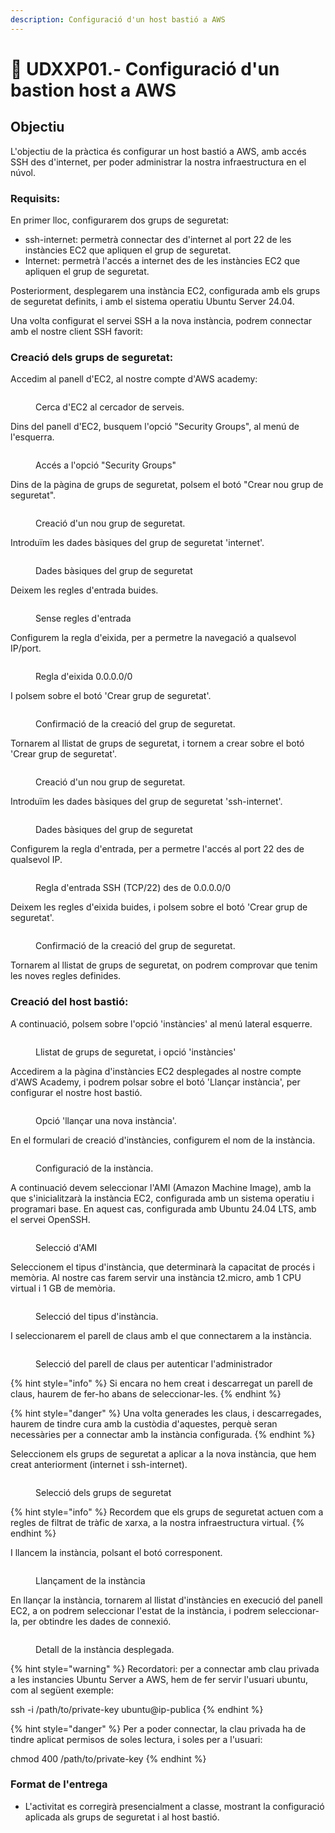 ```yaml
---
description: Configuració d'un host bastió a AWS
---
```


# 📎 UDXXP01.- Configuració d'un bastion host a AWS

## Objectiu

L'objectiu de la pràctica és configurar un host bastió a AWS, amb accés SSH des d'internet, per poder administrar la nostra infraestructura en el núvol.

### Requisits:

En primer lloc, configurarem dos grups de seguretat:

* ssh-internet: permetrà connectar des d'internet al port 22 de les instàncies EC2 que apliquen el grup de seguretat.
* Internet: permetrà l'accés a internet des de les instàncies EC2 que apliquen el grup de seguretat.

Posteriorment, desplegarem una instància EC2, configurada amb els grups de seguretat definits, i amb el sistema operatiu Ubuntu Server 24.04.

Una volta configurat el servei SSH a la nova instància, podrem connectar amb el nostre client SSH favorit:

### Creació dels grups de seguretat:&#x20;

Accedim al panell d'EC2, al nostre compte d'AWS academy:

<figure><img src="../.gitbook/assets/image (8).png" alt=""><figcaption><p>Cerca d'EC2 al cercador de serveis.</p></figcaption></figure>

Dins del panell d'EC2, busquem l'opció "Security Groups", al menú de l'esquerra.

<figure><img src="../.gitbook/assets/image (1) (1).png" alt=""><figcaption><p>Accés a l'opció "Security Groups"</p></figcaption></figure>

Dins de la pàgina de grups de seguretat, polsem el botó "Crear nou grup de seguretat".

<figure><img src="../.gitbook/assets/image (2) (1).png" alt=""><figcaption><p>Creació d'un nou grup de seguretat.</p></figcaption></figure>

Introduïm les dades bàsiques del grup de seguretat 'internet'.

<figure><img src="../.gitbook/assets/image (127).png" alt=""><figcaption><p>Dades bàsiques del grup de seguretat</p></figcaption></figure>

Deixem les regles d'entrada buides.

<figure><img src="../.gitbook/assets/image (128).png" alt=""><figcaption><p>Sense regles d'entrada</p></figcaption></figure>

Configurem la regla d'eixida, per a permetre la navegació a qualsevol IP/port.

<figure><img src="../.gitbook/assets/image (129).png" alt=""><figcaption><p>Regla d'eixida 0.0.0.0/0</p></figcaption></figure>

I polsem sobre el botó 'Crear grup de seguretat'.

<figure><img src="../.gitbook/assets/image (130).png" alt=""><figcaption><p>Confirmació de la creació del grup de seguretat.</p></figcaption></figure>

Tornarem al llistat de grups de seguretat, i tornem a crear sobre el botó 'Crear grup de seguretat'.

<figure><img src="../.gitbook/assets/image (131).png" alt=""><figcaption><p>Creació d'un nou grup de seguretat.</p></figcaption></figure>

Introduïm les dades bàsiques del grup de seguretat 'ssh-internet'.

<figure><img src="../.gitbook/assets/image (132).png" alt=""><figcaption><p>Dades bàsiques del grup de seguretat</p></figcaption></figure>

Configurem la regla d'entrada, per a permetre l'accés al port 22 des de qualsevol IP.

<figure><img src="../.gitbook/assets/image (133).png" alt=""><figcaption><p>Regla d'entrada SSH (TCP/22) des de 0.0.0.0/0</p></figcaption></figure>

Deixem les regles d'eixida buides, i polsem sobre el botó 'Crear grup de seguretat'.

<figure><img src="../.gitbook/assets/image (134).png" alt=""><figcaption><p>Confirmació de la creació del grup de seguretat.</p></figcaption></figure>

Tornarem al llistat de grups de seguretat, on podrem comprovar que tenim les noves regles definides.

### Creació del host bastió:&#x20;

A continuació, polsem sobre l'opció 'instàncies' al menú lateral esquerre.

<figure><img src="../.gitbook/assets/image (135).png" alt=""><figcaption><p>Llistat de grups de seguretat, i opció 'instàncies'</p></figcaption></figure>

Accedirem a la pàgina d'instàncies EC2 desplegades al nostre compte d'AWS Academy, i podrem polsar sobre el botó 'Llançar instància', per configurar el nostre host bastió.

<figure><img src="../.gitbook/assets/image (137).png" alt=""><figcaption><p>Opció 'llançar una nova instància'.</p></figcaption></figure>

En el formulari de creació d'instàncies, configurem el nom de la instància.

<figure><img src="../.gitbook/assets/image (138).png" alt=""><figcaption><p>Configuració de la instància.</p></figcaption></figure>

A continuació devem seleccionar l'AMI (Amazon Machine Image), amb la que s'inicialitzarà la instància EC2, configurada amb un sistema operatiu i programari base. En aquest cas, configurada amb Ubuntu 24.04 LTS, amb el servei OpenSSH.

<figure><img src="../.gitbook/assets/image (139).png" alt=""><figcaption><p>Selecció d'AMI</p></figcaption></figure>

Seleccionem el tipus d'instància, que determinarà la capacitat de procés i memòria. Al nostre cas farem servir una instància t2.micro, amb 1 CPU virtual i 1 GB de memòria.

<figure><img src="../.gitbook/assets/image (140).png" alt=""><figcaption><p>Selecció del tipus d'instància.</p></figcaption></figure>

I seleccionarem el parell de claus amb el que connectarem a la instància.&#x20;

<figure><img src="../.gitbook/assets/image (141).png" alt=""><figcaption><p>Selecció del parell de claus per autenticar l'administrador</p></figcaption></figure>

{% hint style="info" %}
Si encara no hem creat i descarregat un parell de claus, haurem de fer-ho abans de seleccionar-les.
{% endhint %}

{% hint style="danger" %}
Una volta generades les claus, i descarregades, haurem de tindre cura amb la custòdia d'aquestes, perquè seran necessàries per a connectar amb la instància configurada.&#x20;
{% endhint %}

Seleccionem els grups de seguretat a aplicar a la nova instància, que hem creat anteriorment (internet i ssh-internet).

<figure><img src="../.gitbook/assets/image (142).png" alt=""><figcaption><p>Selecció dels grups de seguretat</p></figcaption></figure>

{% hint style="info" %}
Recordem que els grups de seguretat actuen com a regles de filtrat de tràfic de xarxa, a la nostra infraestructura virtual.
{% endhint %}

I llancem la instància, polsant el botó corresponent.

<figure><img src="../.gitbook/assets/image (143).png" alt=""><figcaption><p>Llançament de la instància</p></figcaption></figure>

En llançar la instància, tornarem al llistat d'instàncies en execució del panell EC2, a on podrem seleccionar l'estat de la instància, i podrem seleccionar-la, per obtindre les dades de connexió.

<figure><img src="../.gitbook/assets/image (145).png" alt=""><figcaption><p>Detall de la instància desplegada.</p></figcaption></figure>

{% hint style="warning" %}
Recordatori: per a connectar amb clau privada a les instancies Ubuntu Server a AWS, hem de fer servir l'usuari ubuntu, com al següent exemple:

ssh -i /path/to/private-key ubuntu@ip-publica
{% endhint %}

{% hint style="danger" %}
Per a poder connectar, la clau privada ha de tindre aplicat permisos de soles lectura, i soles per a l'usuari:

chmod 400 /path/to/private-key
{% endhint %}



### Format de l'entrega

* L'activitat es corregirà presencialment a classe, mostrant la configuració aplicada als grups de seguretat i al host bastió.
